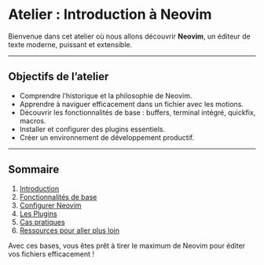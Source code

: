 # Atelier : Introduction à Neovim

Bienvenue dans cet atelier où nous allons découvrir **Neovim**, un éditeur de texte moderne, puissant et extensible.

---

## Objectifs de l’atelier

- Comprendre l’historique et la philosophie de Neovim.
- Apprendre à naviguer efficacement dans un fichier avec les motions.
- Découvrir les fonctionnalités de base : buffers, terminal intégré, quickfix, macros.
- Installer et configurer des plugins essentiels.
- Créer un environnement de développement productif.

---

## Sommaire

1. [Introduction](1-introduction.md)
2. [Fonctionnalités de base](2-fonctionnalites.md)
3. [Configurer Neovim](3-configurer.md)
4. [Les Plugins](4-plugins.md)
5. [Cas pratiques](5-cas-pratiques.md)
6. [Ressources pour aller plus loin](6-ressources.md)

Avec ces bases, vous êtes prêt à tirer le maximum de Neovim pour éditer vos fichiers efficacement !
